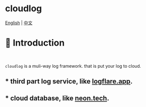# cloudlog
[English](READMEmd) | [中文](README_ZH.md)
# 📖 Introduction
<br />

`cloudlog` is a muli-way log framework. that is put your log to cloud.

## * third part log service, like [logflare.app](https://logflare.app).
## * cloud database, like [neon.tech](https://neon.tech).
